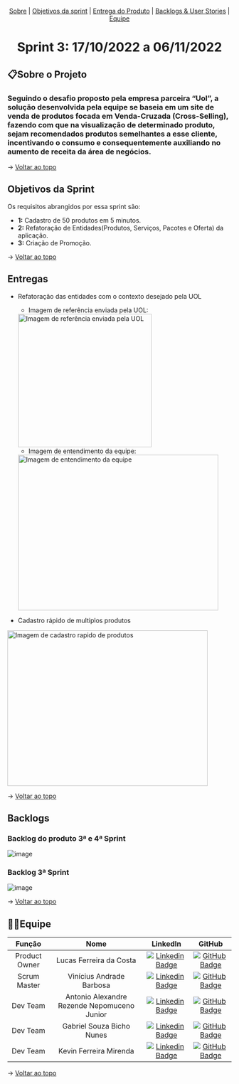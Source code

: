 <p align="center">
    <a href="#sobre">Sobre</a>  |  
    <a href="#objetivos">Objetivos da sprint</a> |
    <a href="#entregas">Entrega do Produto</a> |
    <a href="#backlogs">Backlogs & User Stories</a>   |  
    <a href="#equipe">Equipe</a>   
</p>

<span id="topo">
<h1 align="center">Sprint 3: 17/10/2022 a 06/11/2022</h1>

<span id="sobre">

## 📋Sobre o Projeto
### Seguindo o desafio proposto pela empresa parceira “Uol”, a solução desenvolvida pela equipe se baseia em um site de venda de produtos focada em Venda-Cruzada (Cross-Selling), fazendo com que na visualização de determinado produto, sejam recomendados produtos semelhantes a esse cliente, incentivando o consumo e consequentemente auxiliando no aumento de receita da área de negócios.

→ [Voltar ao topo](#topo)
    
<span id="objetivos">

## Objetivos da Sprint
Os requisitos abrangidos por essa sprint são:
- **1:** Cadastro de 50 produtos em 5 minutos.
- **2:** Refatoração de Entidades(Produtos, Serviços, Pacotes e Oferta) da aplicação. 
- **3:** Criação de Promoção.
    
→ [Voltar ao topo](#topo)
    
<span id="entregas">

## Entregas
- Refatoração das entidades com o contexto desejado pela UOL
    
    - Imagem de referência enviada pela UOL:
    
    <img src="https://user-images.githubusercontent.com/68930336/200196513-4c977369-2afb-42e5-a0ac-5a17cd9beb88.png" alt="Imagem de referência enviada pela UOL" style="height: 300px;"/>
    
    - Imagem de entendimento da equipe:
    
    <img src="https://user-images.githubusercontent.com/68930336/200196690-01b74661-167f-4aca-9954-11f1952d2e60.png" alt="Imagem de entendimento da equipe" style="height: 350px; width:450px;"/>

- Cadastro rápido de multiplos produtos 
<img src="https://user-images.githubusercontent.com/88664252/200199651-d9951e46-669e-4b42-b8b4-50d5ad3460d0.png" alt="Imagem de cadastro rapido de produtos" style="height: 350px; width:450px;"/>


    
→ [Voltar ao topo](#topo)
    
<span id="backlogs">

## Backlogs

### Backlog do produto 3ª e 4ª Sprint
![image](https://user-images.githubusercontent.com/68930336/200196210-519ab24e-1a97-4d2a-b1bf-c955313869b4.png)

### Backlog 3ª Sprint
![image](https://user-images.githubusercontent.com/68930336/200196350-be308e66-bcf5-41d8-a17a-ebb1c96f47b8.png)

→ [Voltar ao topo](#topo)
    
<span id="equipe">

## 👨‍💻Equipe
| **Função** | **Nome** | **LinkedIn** | **GitHub** |
| :--------: | :------: | :----------: | :--------: |
| Product Owner | Lucas Ferreira da Costa | [![Linkedin Badge](https://img.shields.io/badge/Linkedin-blue?style=flat-square&logo=Linkedin&logoColor=white)](https://www.linkedin.com/in/lucas-costa-a49a01219/) | [![GitHub Badge](https://img.shields.io/badge/GitHub-111217?style=flat-square&logo=github&logoColor=white)](https://github.com/lucasdwn) |
| Scrum Master | Vinícius Andrade Barbosa | [![Linkedin Badge](https://img.shields.io/badge/Linkedin-blue?style=flat-square&logo=Linkedin&logoColor=white)](https://www.linkedin.com/in/vin%C3%ADcius-barbosa-78111a206/) | [![GitHub Badge](https://img.shields.io/badge/GitHub-111217?style=flat-square&logo=github&logoColor=white)](https://github.com/ViniciusAndBar) |
| Dev Team | Antonio Alexandre Rezende Nepomuceno Junior | [![Linkedin Badge](https://img.shields.io/badge/Linkedin-blue?style=flat-square&logo=Linkedin&logoColor=white)](https://www.linkedin.com/in/antonio-nepomuceno-04943720a/) | [![GitHub Badge](https://img.shields.io/badge/GitHub-111217?style=flat-square&logo=github&logoColor=white)](https://github.com/Nepoun) |
| Dev Team | Gabriel Souza Bicho Nunes | [![Linkedin Badge](https://img.shields.io/badge/Linkedin-blue?style=flat-square&logo=Linkedin&logoColor=white)](https://www.linkedin.com/in/gabriel-souza-bicho-nunes-429191185/) | [![GitHub Badge](https://img.shields.io/badge/GitHub-111217?style=flat-square&logo=github&logoColor=white)](https://github.com/ZeroPirata) |
| Dev Team | Kevin Ferreira Mirenda | [![Linkedin Badge](https://img.shields.io/badge/Linkedin-blue?style=flat-square&logo=Linkedin&logoColor=white)](https://www.linkedin.com/in/kevin-mirenda-a54a64220/) | [![GitHub Badge](https://img.shields.io/badge/GitHub-111217?style=flat-square&logo=github&logoColor=white)](https://github.com/KevinFMfatec) |

→ [Voltar ao topo](#topo)
    
